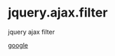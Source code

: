 jquery.ajax.filter
==================

jquery ajax filter

<a href='http://www.google.com'>google</a>
